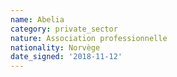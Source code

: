 ```yaml
---
name: Abelia
category: private_sector
nature: Association professionnelle 
nationality: Norvège
date_signed: '2018-11-12'
---
```

    